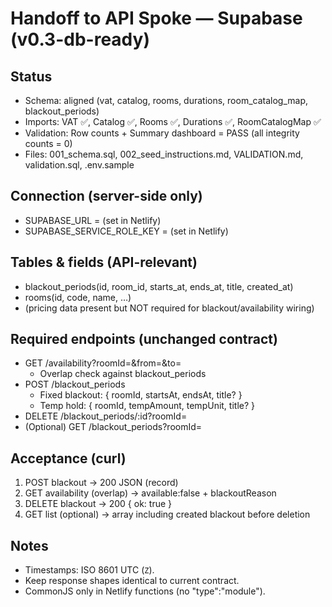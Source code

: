 # Handoff to API Spoke — Supabase (v0.3-db-ready)

## Status
- Schema: aligned (vat, catalog, rooms, durations, room_catalog_map, blackout_periods)
- Imports: VAT ✅, Catalog ✅, Rooms ✅, Durations ✅, RoomCatalogMap ✅
- Validation: Row counts + Summary dashboard = PASS (all integrity counts = 0)
- Files: 001_schema.sql, 002_seed_instructions.md, VALIDATION.md, validation.sql, .env.sample

## Connection (server-side only)
- SUPABASE_URL = (set in Netlify)
- SUPABASE_SERVICE_ROLE_KEY = (set in Netlify)

## Tables & fields (API-relevant)
- blackout_periods(id, room_id, starts_at, ends_at, title, created_at)
- rooms(id, code, name, …)
- (pricing data present but NOT required for blackout/availability wiring)

## Required endpoints (unchanged contract)
- GET /availability?roomId=&from=&to=
  - Overlap check against blackout_periods
- POST /blackout_periods
  - Fixed blackout: { roomId, startsAt, endsAt, title? }
  - Temp hold: { roomId, tempAmount, tempUnit, title? }
- DELETE /blackout_periods/:id?roomId=
- (Optional) GET /blackout_periods?roomId=

## Acceptance (curl)
1) POST blackout → 200 JSON (record)
2) GET availability (overlap) → available:false + blackoutReason
3) DELETE blackout → 200 { ok: true }
4) GET list (optional) → array including created blackout before deletion

## Notes
- Timestamps: ISO 8601 UTC (`Z`).
- Keep response shapes identical to current contract.
- CommonJS only in Netlify functions (no "type":"module").

